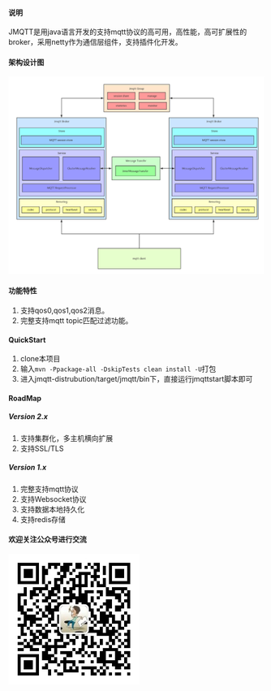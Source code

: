 #### 说明
JMQTT是用java语言开发的支持mqtt协议的高可用，高性能，高可扩展性的broker，采用netty作为通信层组件，支持插件化开发。
#### 架构设计图
![架构图](jmqtt%20design.jpg)
#### 功能特性
1. 支持qos0,qos1,qos2消息。
2. 完整支持mqtt topic匹配过滤功能。
#### QuickStart
1. clone本项目
2. 输入`mvn -Ppackage-all -DskipTests clean install -U`打包
3.  进入jmqtt-distrubution/target/jmqtt/bin下，直接运行jmqttstart脚本即可
#### RoadMap
##### Version 2.x
1. 支持集群化，多主机横向扩展
2. 支持SSL/TLS
##### Version 1.x
1. 完整支持mqtt协议
2. 支持Websocket协议
3. 支持数据本地持久化
4. 支持redis存储

#### 欢迎关注公众号进行交流
![开发大小事](zze.jpg)